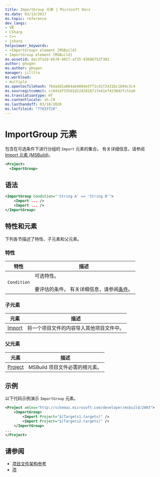 ```yaml
---
title: ImportGroup 元素 | Microsoft Docs
ms.date: 03/13/2017
ms.topic: reference
dev_langs:
- VB
- CSharp
- C++
- jsharp
helpviewer_keywords:
- <ImportGroup> element [MSBuild]
- ImportGroup element [MSBuild]
ms.assetid: dac3fa2d-6678-4017-af35-93686f53f302
author: ghogen
ms.author: ghogen
manager: jillfra
ms.workload:
- multiple
ms.openlocfilehash: 76dadd1a064a64884e3ff1cd1f2431bc1b94c3c4
ms.sourcegitcommit: cc841df335d1d22d281871fe41e74238d2fc52a6
ms.translationtype: HT
ms.contentlocale: zh-CN
ms.lasthandoff: 03/18/2020
ms.locfileid: "77633728"
---
```

# <a name="importgroup-element"></a>ImportGroup 元素

  
包含在可选条件下进行分组的 `Import` 元素的集合。 有关详细信息，请参阅 [Import 元素 (MSBuild)](../msbuild/import-element-msbuild.md)。

```xml
<Project>
  <ImportGroup>
```

## <a name="syntax"></a>语法

```xml
<ImportGroup Condition="'String A' == 'String B'">
    <Import ... />
    <Import ... />
</ImportGroup>
```

## <a name="attributes-and-elements"></a>特性和元素

 下列各节描述了特性、子元素和父元素。

### <a name="attributes"></a>特性

|特性|描述|
|---------------|-----------------|
|`Condition`|可选特性。<br /><br /> 要评估的条件。 有关详细信息，请参阅[条件](../msbuild/msbuild-conditions.md)。|

### <a name="child-elements"></a>子元素

|元素|描述|
|-------------|-----------------|
|[Import](../msbuild/import-element-msbuild.md)|将一个项目文件的内容导入其他项目文件中。|

### <a name="parent-elements"></a>父元素

| 元素 | 描述 |
| - | - |
| [Project](../msbuild/project-element-msbuild.md) | MSBuild 项目文件必需的根元素。 |

## <a name="example"></a>示例

 以下代码示例演示 `ImportGroup` 元素。

```xml
<Project xmlns="http://schemas.microsoft.com/developer/msbuild/2003">
    <ImportGroup>
        <Import Project="$(Targets1.targets)" />
        <Import Project="$(Targets2.targets)" />
    </ImportGroup>
...
</Project>
```

## <a name="see-also"></a>请参阅

- [项目文件架构参考](../msbuild/msbuild-project-file-schema-reference.md)
- [项](../msbuild/msbuild-items.md)
